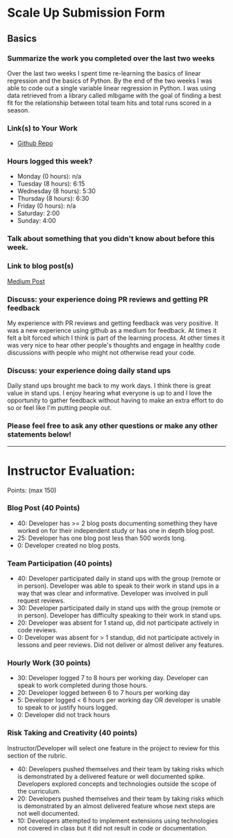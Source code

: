 # Scale Up Submission Form

## Basics

### Summarize the work you completed over the last two weeks
Over the last two weeks I spent time re-learning the basics of linear regression and the basics of Python.  By the end of the two weeks I was able to code out a single variable linear regression in Python.  I was using data retrieved from a library called mlbgame with the goal of finding a best fit for the relationship between total team hits and total runs scored in a season.

### Link(s) to Your Work

 - [Github Repo](https://github.com/ckaminer/scale_up)

### Hours logged this week?

- Monday (0 hours): n/a
- Tuesday (8 hours): 6:15
- Wednesday (8 hours): 5:30
- Thursday (8 hours): 6:30
- Friday (0 hours): n/a
- Saturday: 2:00
- Sunday: 4:00


### Talk about something that you didn't know about before this week.

### Link to blog post(s)
[Medium Post](https://medium.com/@cjkaminer/thoughts-on-merging-math-and-code-6d9419fdd554#.1nsuaz2z1)

### Discuss: your experience doing PR reviews and getting PR feedback

My experience with PR reviews and getting feedback was very positive.  It was a new experience using github as a medium for feedback.  At times it felt a bit forced which I think is part of the learning process.  At other times it was very nice to hear other people's thoughts and engage in healthy code discussions with people who might not otherwise read your code.

### Discuss: your experience doing daily stand ups
Daily stand ups brought me back to my work days.  I think there is great value in stand ups.  I enjoy hearing what everyone is up to and I love the opportunity to gather feedback without having to make an extra effort to do so or feel like I'm putting people out.

### Please feel free to ask any other questions or make any other statements below!

-----

# Instructor Evaluation:

Points: (max 150)

### Blog Post (40 Points)  
  * 40: Developer has >= 2 blog posts documenting something they have worked on for their independent study or has one in depth blog post.
  * 25: Developer has one blog post less than 500 words long.
  * 0: Developer created no blog posts.

### Team Participation (40 points)

  * 40: Developer participated daily in stand ups with the group (remote or in person). Developer was able to speak to their work in stand ups in a way that was clear and informative. Developer was involved in pull request reviews.
  * 30: Developer participated daily in stand ups with the group (remote or in person). Developer has difficulty speaking to their work in stand ups.
  * 20: Developer was absent for 1 stand up, did not participate actively in code reviews.
  * 0: Developer was absent for > 1 standup, did not participate actively in lessons and peer reviews. Did not deliver or almost deliver any features.

### Hourly Work (30 points)

  * 30: Developer logged 7 to 8 hours per working day. Developer can speak to work completed during those hours.
  * 20: Developer logged between 6 to 7 hours per working day
  * 5: Developer logged < 6 hours per working day OR developer is unable to speak to or justify hours logged.
  * 0: Developer did not track hours

### Risk Taking and Creativity (40 points)

  Instructor/Developer will select one feature in the project to review for this section of the rubric.

  * 40: Developers pushed themselves and their team by taking risks which is demonstrated by a delivered feature or well documented spike. Developers explored concepts and technologies outside the scope of the curriculum.
  * 20: Developers pushed themselves and their team by taking risks which is demonstrated by an almost delivered feature whose next steps are not well documented.
  * 10: Developers attempted to implement extensions using technologies not covered in class but it did not result in code or documentation.
